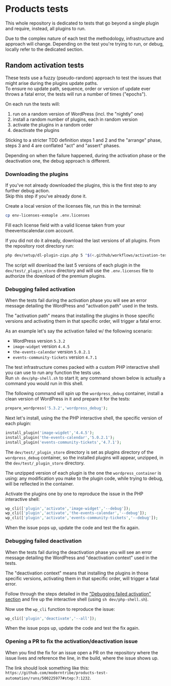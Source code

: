 # Products tests

This whole repository is dedicated to tests that go beyond a single plugin and require, instead, all plugins to run.

Due to the complex nature of each test the methodology, infrastructure and approach will change.
Depending on the test you're trying to run, or debug, locally refer to the dedicated section.

## Random activation tests

These tests use a fuzzy (pseudo-random) approach to test the issues that might arise during the plugins update paths.  
To ensure no update path, sequence, order or version of update ever throws a fatal error, the tests will run a number of times ("epochs").

On each run the tests will:
1. run on a random version of WordPress (incl. the "nightly" one)
2. install a random number of plugins, each in random version
3. activate the plugins in a random order
4. deactivate the plugins 

Sticking to a stricter TDD definition steps 1 and 2 and the "arrange" phase, steps 3 and 4 are conflated "act" and "assert" phases.  

Depending on when the failure happened, during the activation phase or the deactivation one, the debug approach is different.

### Downloading the plugins

If you've not already downloaded the plugins, this is the first step to any further debug action.  
Skip this step if you've already done it.

Create a local version of the licenses file, run this in the terminal:

```bash
cp env-licenses-exmaple .env.licenses
```

Fill each license field with a valid license taken from your theeventscalendar.com account.

If you did not do it already, download the last versions of all plugins. From the repository root directory run:

```bash
php dev/setup/dl-plugin-zips.php 5 "$(<.github/workflows/activation-test-plugins)" .env.licenses
```

The script will download the last 5 versions of each plugin in the `dev/test/_plugin_store` directory and will use the `.env.licenses` file to authorize the download of the premium plugins.

### Debugging failed activation

When the tests fail during the activation phase you will see an error message detailing the WordPress and "activation path" used in the tests.  

The "activation path" means that installing the plugins in those specific versions and activating them in that specific order, will trigger a fatal error.

As an example let's say the activation failed w/ the following scenario:
* WordPress version `5.3.2`
* `image-widget` version `4.4.5`
* `the-events-calendar` version `5.0.2.1`
* `events-community-tickets` version `4.7.1`

The test infrastructure comes packed with a custom PHP interactive shell you can use to run any function the tests use.  
Run `sh dev/php-shell.sh` to start it; any command shown below is actually a command you would run in this shell.

The following command will spin up the `wordpress_debug` container, install a clean version of WordPress in it and prepare it for the tests:

```php
prepare_wordpress('5.3.2','wordpress_debug');
```

Next let's install, using the the PHP interactive shell, the specific version of each plugin:

```php
install_plugin('image-wigdet','4.4.5');
install_plugin('the-events-calendar','5.0.2.1');
install_plugin('events-community-tickets','4.7.1');
```

The `dev/test/_plugin_store` directory is set as plugins directory of the `wordpress_debug` container, so the installed plugins will appear, unzipped, in the `dev/test/_plugin_store` directory.  

The unzipped version of each plugin is the one the `wordpress_container` is using: any modification you make to the plugin code, while trying to debug, will be reflected in the container.  

Activate the plugins one by one to reproduce the issue in the PHP interactive shell:

```php
wp_cli(['plugin','activate','image-widget','--debug']);
wp_cli(['plugin','activate','the-events-calendar','--debug']);
wp_cli(['plugin','activate','events-community-tickets','--debug']);
```

When the issue pops up, update the code and test the fix again.

### Debugging failed deactivation

When the tests fail during the deactivation phase you will see an error message detailing the WordPress and "deactivation context" used in the tests.  

The "deactivation context" means that installing the plugins in those specific versions, activating them in that specific order, will trigger a fatal error.

Follow through the steps detailed in the ["Debugging failed activation" section](#debugging-failed-activation) and fire up the interactive shell (using `sh dev/php-shell.sh`).

Now use the `wp_cli` function to reproduce the issue:

```php
wp_cli(['plugin','deactivate','--all']);
```

When the issue pops up, update the code and test the fix again.

### Opening a PR to fix the activation/deactivation issue

When you find the fix for an issue open a PR on the repository where the issue lives and reference the line, in the build, where the issue shows up.  

The link should look something like this: `https://github.com/moderntribe/products-test-automation/runs/500225977#step:7:1232`.
